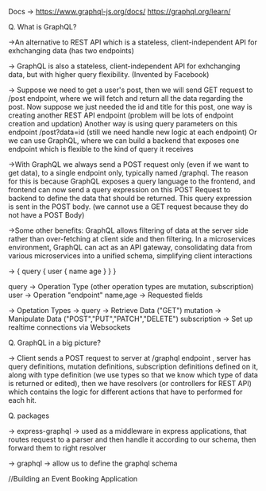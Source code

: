 Docs -> https://www.graphql-js.org/docs/
https://graphql.org/learn/ 

Q. What is GraphQL?

->An alternative to REST API which is a stateless, client-independent API for exhchanging data (has two endpoints)

-> GraphQL is also a stateless, client-independent API for exhchanging data, but with higher query flexibility.
(Invented by Facebook)

-> Suppose we need to get a user's post, then we will send
GET request to /post endpoint, where we will fetch and return all the data regarding the post.
Now suppose we just needed the id and title for this post,
one way is creating another REST API endpoint (problem will be lots of endpoint creation and updation)
Another way is using query parameters on this endpoint
/post?data=id (still we need handle new logic at each endpoint)
Or we can use GraphQL, where we can build a backend that exposes one endpoint which is flexible to the kind of query it receives

->With GraphQL we always send a POST request only  (even if we want to get data), to a single endpoint only, typically named /graphql.
The reason for this is because GraphQL exposes a query language to the frontend, and frontend can now send a query expression on this POST Request to backend to define the data that should be returned.
This query expression is sent in the POST body. (we cannot use a GET request because they do not have a POST Body)

->Some other benefits: GraphQL allows filtering of data at the server side rather than over-fetching at client side and then filtering. In a microservices environment, GraphQL can act as an API gateway, consolidating data from various microservices into a unified schema, simplifying client interactions

-> {
    query {
        user {
            name
            age
        }
    }
}

query -> Operation Type (other operation types are mutation, subscription)
user -> Operation "endpoint"
name,age -> Requested fields

-> Opetation Types ->
query -> Retrieve Data ("GET")
mutation -> Manipulate Data ("POST","PUT","PATCH","DELETE")
subscription -> Set up realtime connections via Websockets

Q. GraphQL in a big picture?

-> Client sends a POST request to server at /graphql endpoint
, server has query definitions, mutation definitions, subscription definitions defined on it, along with type definition (we use types so that we know which type of data is returned or edited), then we have resolvers (or controllers for REST API) which contains the logic for different actions that have to performed for each hit.

Q. packages 

-> express-graphql -> used as a middleware in express applications, that routes request to a parser and then handle it according to our schema, then forward them to right resolver 

-> graphql -> allow us to define the graphql schema

//Building an Event Booking Application